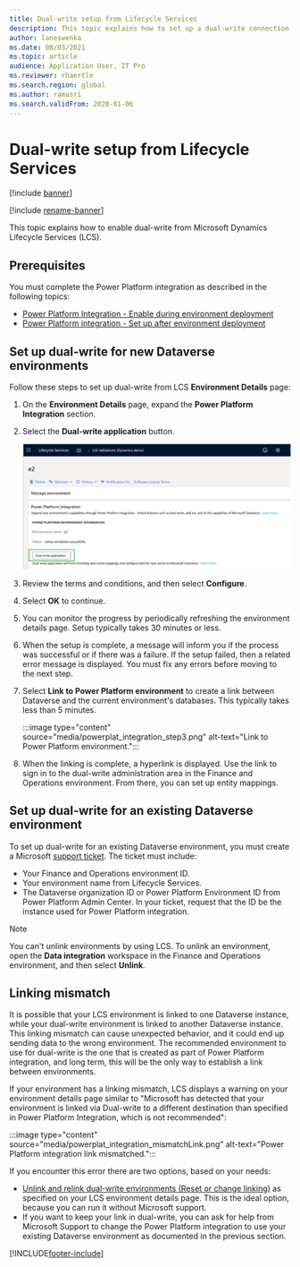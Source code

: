 ```yaml
---
title: Dual-write setup from Lifecycle Services
description: This topic explains how to set up a dual-write connection from Microsoft Dynamics Lifecycle Services (LCS).
author: laneswenka
ms.date: 08/03/2021
ms.topic: article
audience: Application User, IT Pro
ms.reviewer: rhaertle
ms.search.region: global
ms.author: ramasri
ms.search.validFrom: 2020-01-06
---
```


# Dual-write setup from Lifecycle Services

[!include [banner](../../includes/banner.md)]

[!include [rename-banner](~/includes/cc-data-platform-banner.md)]

This topic explains how to enable dual-write from Microsoft Dynamics Lifecycle Services (LCS).

## Prerequisites

You must complete the Power Platform integration as described in the following topics:

+ [Power Platform Integration - Enable during environment deployment](../../power-platform/overview.md#enable-during-environment-deployment)
+ [Power Platform integration - Set up after environment deployment](../../power-platform/overview.md#set-up-after-environment-deployment)

## Set up dual-write for new Dataverse environments

Follow these steps to set up dual-write from LCS **Environment Details** page:

1. On the **Environment Details** page, expand the **Power Platform Integration** section.

2. Select the **Dual-write application** button.

    ![Power Platform Integration.](media/powerplat_integration_step2.png)

3. Review the terms and conditions, and then select **Configure**.

4. Select **OK** to continue.

5. You can monitor the progress by periodically refreshing the environment details page. Setup typically takes 30 minutes or less.  

6. When the setup is complete, a message will inform you if the process was successful or if there was a failure. If the setup failed, then a related error message is displayed. You must fix any errors before moving to the next step.

7. Select **Link to Power Platform environment** to create a link between Dataverse and the current environment's databases. This typically takes less than 5 minutes.

    :::image type="content" source="media/powerplat_integration_step3.png" alt-text="Link to Power Platform environment.":::

8. When the linking is complete, a hyperlink is displayed. Use the link to sign in to the dual-write administration area in the Finance and Operations environment. From there, you can set up entity mappings.

## Set up dual-write for an existing Dataverse environment

To set up dual-write for an existing Dataverse environment, you must create a Microsoft [support ticket](../../lifecycle-services/lcs-support.md). The ticket must include:

+ Your Finance and Operations environment ID.
+ Your environment name from Lifecycle Services.
+ The Dataverse organization ID or Power Platform Environment ID from Power Platform Admin Center. In your ticket, request that the ID be the instance used for Power Platform integration.

> [!NOTE]
> You can't unlink environments by using LCS. To unlink an environment, open the **Data integration** workspace in the Finance and Operations environment, and then select **Unlink**.

## Linking mismatch

It is possible that your LCS environment is linked to one Dataverse instance, while your dual-write environment is linked to another Dataverse instance. This linking mismatch can cause unexpected behavior, and it could end up sending data to the wrong environment. The recommended environment to use for dual-write is the one that is created as part of Power Platform integration, and long term, this will be the only way to establish a link between environments.

If your environment has a linking mismatch, LCS displays a warning on your environment details page similar to "Microsoft has detected that your environment is linked via Dual-write to a different destination than specified in Power Platform Integration, which is not recommended":

:::image type="content" source="media/powerplat_integration_mismatchLink.png" alt-text="Power Platform integration link mismatched.":::

If you encounter this error there are two options, based on your needs:

+ [Unlink and relink dual-write environments (Reset or change linking)](relink-environments.md#scenario-reset-or-change-linking) as specified on your LCS environment details page. This is the ideal option, because you can run it without Microsoft support.  
+ If you want to keep your link in dual-write, you can ask for help from Microsoft Support to change the Power Platform integration to use your existing Dataverse environment as documented in the previous section.  

[!INCLUDE[footer-include](../../../../includes/footer-banner.md)]
